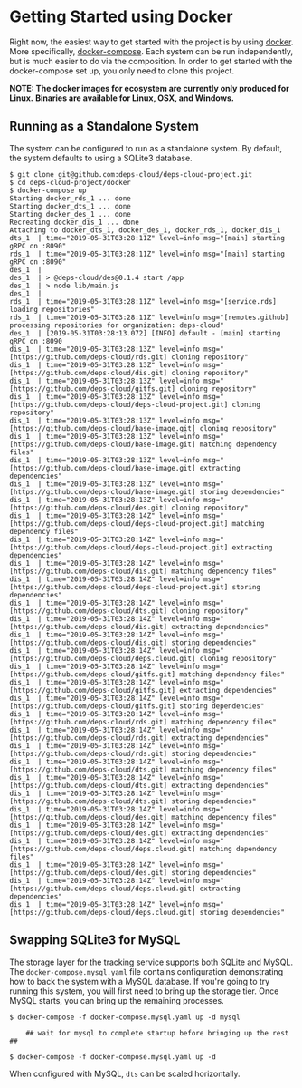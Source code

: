 # Getting Started using Docker

Right now, the easiest way to get started with the project is by using [docker](https://www.docker.com/).
More specifically, [docker-compose](https://docs.docker.com/compose/).
Each system can be run independently, but is much easier to do via the composition.
In order to get started with the docker-compose set up, you only need to clone this project.

**NOTE: The docker images for ecosystem are currently only produced for Linux.**
**Binaries are available for Linux, OSX, and Windows.**

## Running as a Standalone System

The system can be configured to run as a standalone system.
By default, the system defaults to using a SQLite3 database.

```
$ git clone git@github.com:deps-cloud/deps-cloud-project.git
$ cd deps-cloud-project/docker
$ docker-compose up
Starting docker_rds_1 ... done
Starting docker_dts_1 ... done
Starting docker_des_1 ... done
Recreating docker_dis_1 ... done
Attaching to docker_dts_1, docker_des_1, docker_rds_1, docker_dis_1
dts_1  | time="2019-05-31T03:28:11Z" level=info msg="[main] starting gRPC on :8090"
rds_1  | time="2019-05-31T03:28:11Z" level=info msg="[main] starting gRPC on :8090"
des_1  | 
des_1  | > @deps-cloud/des@0.1.4 start /app
des_1  | > node lib/main.js
des_1  | 
rds_1  | time="2019-05-31T03:28:11Z" level=info msg="[service.rds] loading repositories"
rds_1  | time="2019-05-31T03:28:11Z" level=info msg="[remotes.github] processing repositories for organization: deps-cloud"
des_1  | [2019-05-31T03:28:13.072] [INFO] default - [main] starting gRPC on :8090
dis_1  | time="2019-05-31T03:28:13Z" level=info msg="[https://github.com/deps-cloud/rds.git] cloning repository"
dis_1  | time="2019-05-31T03:28:13Z" level=info msg="[https://github.com/deps-cloud/dis.git] cloning repository"
dis_1  | time="2019-05-31T03:28:13Z" level=info msg="[https://github.com/deps-cloud/gitfs.git] cloning repository"
dis_1  | time="2019-05-31T03:28:13Z" level=info msg="[https://github.com/deps-cloud/deps-cloud-project.git] cloning repository"
dis_1  | time="2019-05-31T03:28:13Z" level=info msg="[https://github.com/deps-cloud/base-image.git] cloning repository"
dis_1  | time="2019-05-31T03:28:13Z" level=info msg="[https://github.com/deps-cloud/base-image.git] matching dependency files"
dis_1  | time="2019-05-31T03:28:13Z" level=info msg="[https://github.com/deps-cloud/base-image.git] extracting dependencies"
dis_1  | time="2019-05-31T03:28:13Z" level=info msg="[https://github.com/deps-cloud/base-image.git] storing dependencies"
dis_1  | time="2019-05-31T03:28:13Z" level=info msg="[https://github.com/deps-cloud/des.git] cloning repository"
dis_1  | time="2019-05-31T03:28:14Z" level=info msg="[https://github.com/deps-cloud/deps-cloud-project.git] matching dependency files"
dis_1  | time="2019-05-31T03:28:14Z" level=info msg="[https://github.com/deps-cloud/deps-cloud-project.git] extracting dependencies"
dis_1  | time="2019-05-31T03:28:14Z" level=info msg="[https://github.com/deps-cloud/dis.git] matching dependency files"
dis_1  | time="2019-05-31T03:28:14Z" level=info msg="[https://github.com/deps-cloud/deps-cloud-project.git] storing dependencies"
dis_1  | time="2019-05-31T03:28:14Z" level=info msg="[https://github.com/deps-cloud/dts.git] cloning repository"
dis_1  | time="2019-05-31T03:28:14Z" level=info msg="[https://github.com/deps-cloud/dis.git] extracting dependencies"
dis_1  | time="2019-05-31T03:28:14Z" level=info msg="[https://github.com/deps-cloud/dis.git] storing dependencies"
dis_1  | time="2019-05-31T03:28:14Z" level=info msg="[https://github.com/deps-cloud/deps.cloud.git] cloning repository"
dis_1  | time="2019-05-31T03:28:14Z" level=info msg="[https://github.com/deps-cloud/gitfs.git] matching dependency files"
dis_1  | time="2019-05-31T03:28:14Z" level=info msg="[https://github.com/deps-cloud/gitfs.git] extracting dependencies"
dis_1  | time="2019-05-31T03:28:14Z" level=info msg="[https://github.com/deps-cloud/gitfs.git] storing dependencies"
dis_1  | time="2019-05-31T03:28:14Z" level=info msg="[https://github.com/deps-cloud/rds.git] matching dependency files"
dis_1  | time="2019-05-31T03:28:14Z" level=info msg="[https://github.com/deps-cloud/rds.git] extracting dependencies"
dis_1  | time="2019-05-31T03:28:14Z" level=info msg="[https://github.com/deps-cloud/rds.git] storing dependencies"
dis_1  | time="2019-05-31T03:28:14Z" level=info msg="[https://github.com/deps-cloud/dts.git] matching dependency files"
dis_1  | time="2019-05-31T03:28:14Z" level=info msg="[https://github.com/deps-cloud/dts.git] extracting dependencies"
dis_1  | time="2019-05-31T03:28:14Z" level=info msg="[https://github.com/deps-cloud/dts.git] storing dependencies"
dis_1  | time="2019-05-31T03:28:14Z" level=info msg="[https://github.com/deps-cloud/des.git] matching dependency files"
dis_1  | time="2019-05-31T03:28:14Z" level=info msg="[https://github.com/deps-cloud/des.git] extracting dependencies"
dis_1  | time="2019-05-31T03:28:14Z" level=info msg="[https://github.com/deps-cloud/deps.cloud.git] matching dependency files"
dis_1  | time="2019-05-31T03:28:14Z" level=info msg="[https://github.com/deps-cloud/des.git] storing dependencies"
dis_1  | time="2019-05-31T03:28:14Z" level=info msg="[https://github.com/deps-cloud/deps.cloud.git] extracting dependencies"
dis_1  | time="2019-05-31T03:28:14Z" level=info msg="[https://github.com/deps-cloud/deps.cloud.git] storing dependencies"
```

## Swapping SQLite3 for MySQL

The storage layer for the tracking service supports both SQLite and MySQL.
The `docker-compose.mysql.yaml` file contains configuration demonstrating how to back the system with a MySQL database.
If you're going to try running this system, you will first need to bring up the storage tier.
Once MySQL starts, you can bring up the remaining processes.

```
$ docker-compose -f docker-compose.mysql.yaml up -d mysql

    ## wait for mysql to complete startup before bringing up the rest ##

$ docker-compose -f docker-compose.mysql.yaml up -d
```

When configured with MySQL, `dts` can be scaled horizontally.
